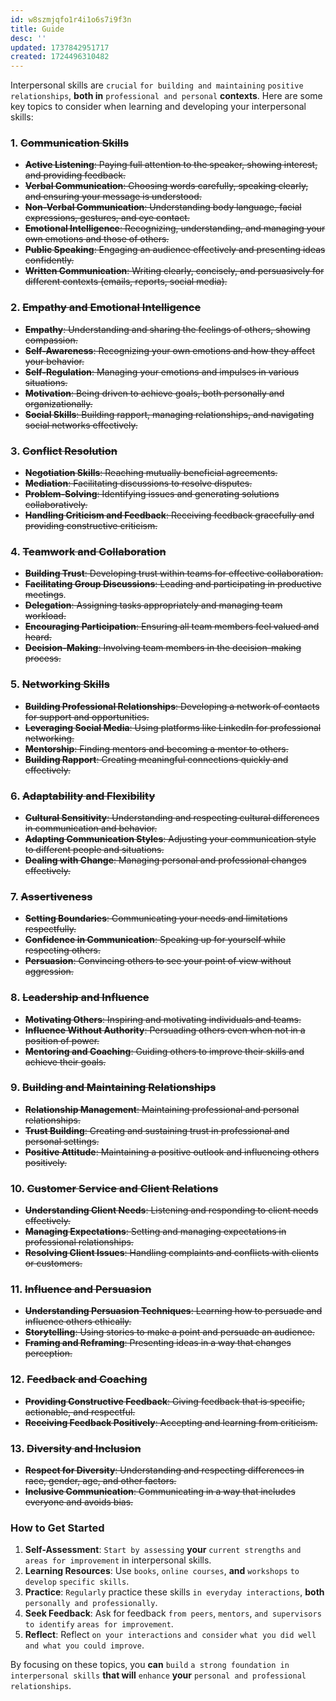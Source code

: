 ```yaml
---
id: w8szmjqfo1r4i1o6s7i9f3n
title: Guide
desc: ''
updated: 1737842951717
created: 1724496310482
---
```


Interpersonal skills are `crucial` `for building and maintaining` `positive relationships`, **both in** `professional and personal` **contexts**. Here are some key topics to consider when learning and developing your interpersonal skills:

### 1. ~~**Communication Skills**~~
   - ~~**Active Listening**: Paying full attention to the speaker, showing interest, and providing feedback.~~
   - ~~**Verbal Communication**: Choosing words carefully, speaking clearly, and ensuring your message is understood.~~
   - ~~**Non-Verbal Communication**: Understanding body language, facial expressions, gestures, and eye contact.~~
   - ~~**Emotional Intelligence**: Recognizing, understanding, and managing your own emotions and those of others.~~
   - ~~**Public Speaking**: Engaging an audience effectively and presenting ideas confidently.~~
   - ~~**Written Communication**: Writing clearly, concisely, and persuasively for different contexts (emails, reports, social media).~~

### 2. ~~**Empathy and Emotional Intelligence**~~
   - ~~**Empathy**: Understanding and sharing the feelings of others, showing compassion.~~
   - ~~**Self-Awareness**: Recognizing your own emotions and how they affect your behavior.~~
   - ~~**Self-Regulation**: Managing your emotions and impulses in various situations.~~
   - ~~**Motivation**: Being driven to achieve goals, both personally and organizationally.~~
   - ~~**Social Skills**: Building rapport, managing relationships, and navigating social networks effectively.~~

### 3. ~~**Conflict Resolution**~~
   - ~~**Negotiation Skills**: Reaching mutually beneficial agreements.~~
   - ~~**Mediation**: Facilitating discussions to resolve disputes.~~
   - ~~**Problem-Solving**: Identifying issues and generating solutions collaboratively.~~
   - ~~**Handling Criticism and Feedback**: Receiving feedback gracefully and providing constructive criticism.~~

### 4. ~~**Teamwork and Collaboration**~~
   - ~~**Building Trust**: Developing trust within teams for effective collaboration.~~
   - ~~**Facilitating Group Discussions**: Leading and participating in productive meetings~~.
   - ~~**Delegation**: Assigning tasks appropriately and managing team workload.~~
   - ~~**Encouraging Participation**: Ensuring all team members feel valued and heard.~~
   - ~~**Decision-Making**: Involving team members in the decision-making process.~~

### 5. ~~**Networking Skills**~~
   - ~~**Building Professional Relationships**: Developing a network of contacts for support and opportunities.~~
   - ~~**Leveraging Social Media**: Using platforms like LinkedIn for professional networking.~~
   - ~~**Mentorship**: Finding mentors and becoming a mentor to others.~~
   - ~~**Building Rapport**: Creating meaningful connections quickly and effectively.~~

### 6. ~~**Adaptability and Flexibility**~~
   - ~~**Cultural Sensitivity**: Understanding and respecting cultural differences in communication and behavior.~~
   - ~~**Adapting Communication Styles**: Adjusting your communication style to different people and situations.~~
   - ~~**Dealing with Change**: Managing personal and professional changes effectively.~~

### 7. ~~**Assertiveness**~~
   - ~~**Setting Boundaries**: Communicating your needs and limitations respectfully.~~
   - ~~**Confidence in Communication**: Speaking up for yourself while respecting others.~~
   - ~~**Persuasion**: Convincing others to see your point of view without aggression.~~

### 8. ~~**Leadership and Influence**~~
   - ~~**Motivating Others**: Inspiring and motivating individuals and teams.~~
   - ~~**Influence Without Authority**: Persuading others even when not in a position of power.~~
   - ~~**Mentoring and Coaching**: Guiding others to improve their skills and achieve their goals.~~

### 9. ~~**Building and Maintaining Relationships**~~
   - ~~**Relationship Management**: Maintaining professional and personal relationships.~~
   - ~~**Trust Building**: Creating and sustaining trust in professional and personal settings.~~
   - ~~**Positive Attitude**: Maintaining a positive outlook and influencing others positively.~~

### 10. ~~**Customer Service and Client Relations**~~
   - ~~**Understanding Client Needs**: Listening and responding to client needs effectively.~~
   - ~~**Managing Expectations**: Setting and managing expectations in professional relationships.~~
   - ~~**Resolving Client Issues**: Handling complaints and conflicts with clients or customers.~~

### 11. ~~**Influence and Persuasion**~~
   - ~~**Understanding Persuasion Techniques**: Learning how to persuade and influence others ethically.~~
   - ~~**Storytelling**: Using stories to make a point and persuade an audience.~~
   - ~~**Framing and Reframing**: Presenting ideas in a way that changes perception.~~

### 12. ~~**Feedback and Coaching**~~
   - ~~**Providing Constructive Feedback**: Giving feedback that is specific, actionable, and respectful.~~
   - ~~**Receiving Feedback Positively**: Accepting and learning from criticism.~~

### 13. ~~**Diversity and Inclusion**~~
   - ~~**Respect for Diversity**: Understanding and respecting differences in race, gender, age, and other factors.~~
   - ~~**Inclusive Communication**: Communicating in a way that includes everyone and avoids bias.~~

### How to Get Started

1. **Self-Assessment**: `Start by assessing` **your** `current strengths` `and areas for improvement` in interpersonal skills.
2. **Learning Resources**: Use `books`, `online courses`, **and** `workshops` `to develop` `specific skills`.
3. **Practice**: `Regularly` practice these skills `in everyday interactions`, **both** `personally and professionally`.
4. **Seek Feedback**: Ask for feedback `from peers`, `mentors`, `and supervisors` `to identify` `areas for improvement`.
5. **Reflect**: Reflect `on your interactions` `and consider` `what you did well` `and what you could improve`.

By focusing on these topics, you **can** `build` `a strong foundation in` `interpersonal skills` **that will** `enhance` **your** `personal and professional` `relationships`.